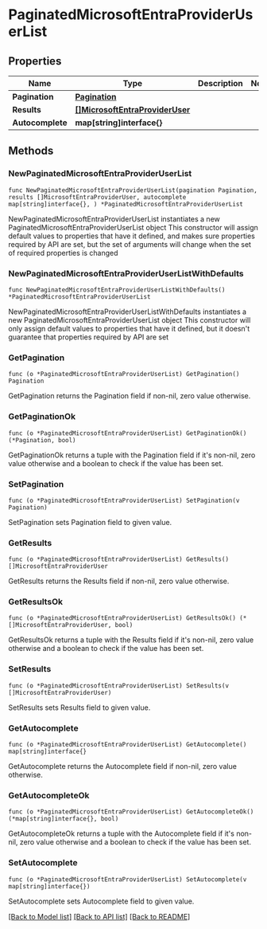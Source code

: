 # PaginatedMicrosoftEntraProviderUserList

## Properties

Name | Type | Description | Notes
------------ | ------------- | ------------- | -------------
**Pagination** | [**Pagination**](Pagination.md) |  | 
**Results** | [**[]MicrosoftEntraProviderUser**](MicrosoftEntraProviderUser.md) |  | 
**Autocomplete** | **map[string]interface{}** |  | 

## Methods

### NewPaginatedMicrosoftEntraProviderUserList

`func NewPaginatedMicrosoftEntraProviderUserList(pagination Pagination, results []MicrosoftEntraProviderUser, autocomplete map[string]interface{}, ) *PaginatedMicrosoftEntraProviderUserList`

NewPaginatedMicrosoftEntraProviderUserList instantiates a new PaginatedMicrosoftEntraProviderUserList object
This constructor will assign default values to properties that have it defined,
and makes sure properties required by API are set, but the set of arguments
will change when the set of required properties is changed

### NewPaginatedMicrosoftEntraProviderUserListWithDefaults

`func NewPaginatedMicrosoftEntraProviderUserListWithDefaults() *PaginatedMicrosoftEntraProviderUserList`

NewPaginatedMicrosoftEntraProviderUserListWithDefaults instantiates a new PaginatedMicrosoftEntraProviderUserList object
This constructor will only assign default values to properties that have it defined,
but it doesn't guarantee that properties required by API are set

### GetPagination

`func (o *PaginatedMicrosoftEntraProviderUserList) GetPagination() Pagination`

GetPagination returns the Pagination field if non-nil, zero value otherwise.

### GetPaginationOk

`func (o *PaginatedMicrosoftEntraProviderUserList) GetPaginationOk() (*Pagination, bool)`

GetPaginationOk returns a tuple with the Pagination field if it's non-nil, zero value otherwise
and a boolean to check if the value has been set.

### SetPagination

`func (o *PaginatedMicrosoftEntraProviderUserList) SetPagination(v Pagination)`

SetPagination sets Pagination field to given value.


### GetResults

`func (o *PaginatedMicrosoftEntraProviderUserList) GetResults() []MicrosoftEntraProviderUser`

GetResults returns the Results field if non-nil, zero value otherwise.

### GetResultsOk

`func (o *PaginatedMicrosoftEntraProviderUserList) GetResultsOk() (*[]MicrosoftEntraProviderUser, bool)`

GetResultsOk returns a tuple with the Results field if it's non-nil, zero value otherwise
and a boolean to check if the value has been set.

### SetResults

`func (o *PaginatedMicrosoftEntraProviderUserList) SetResults(v []MicrosoftEntraProviderUser)`

SetResults sets Results field to given value.


### GetAutocomplete

`func (o *PaginatedMicrosoftEntraProviderUserList) GetAutocomplete() map[string]interface{}`

GetAutocomplete returns the Autocomplete field if non-nil, zero value otherwise.

### GetAutocompleteOk

`func (o *PaginatedMicrosoftEntraProviderUserList) GetAutocompleteOk() (*map[string]interface{}, bool)`

GetAutocompleteOk returns a tuple with the Autocomplete field if it's non-nil, zero value otherwise
and a boolean to check if the value has been set.

### SetAutocomplete

`func (o *PaginatedMicrosoftEntraProviderUserList) SetAutocomplete(v map[string]interface{})`

SetAutocomplete sets Autocomplete field to given value.



[[Back to Model list]](../README.md#documentation-for-models) [[Back to API list]](../README.md#documentation-for-api-endpoints) [[Back to README]](../README.md)


